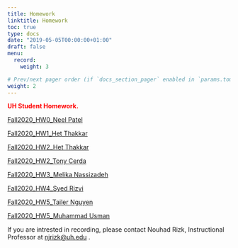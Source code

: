 ```yaml
---
title: Homework
linktitle: Homework
toc: true
type: docs
date: "2019-05-05T00:00:00+01:00"
draft: false
menu:
  record:
    weight: 3

# Prev/next pager order (if `docs_section_pager` enabled in `params.toml`)
weight: 2
---
```


<span style="color:red">**UH Student Homework.**</span>


[Fall2020_HW0_Neel Patel](https://www.youtube.com/watch?v=M6jCnd-Vb-8)


[Fall2020_HW1_Het Thakkar](https://youtu.be/N-NoLY1yWLo)

[Fall2020_HW2_Het Thakkar](https://youtu.be/S0FqU2pOI5g) 

[Fall2020_HW2_Tony Cerda](https://www.youtube.com/watch?v=WwsU1pvz1C0&ab_channel=TonyCerda)

[Fall2020_HW3_Melika Nassizadeh](https://www.youtube.com/playlist?list=PLUc9lAwgodUFhfBY_WJ-nnGvtN6_nkXsF)


[Fall2020_HW4_Syed Rizvi](https://youtu.be/oiG_O8Mc_VY) 

[Fall2020_HW5_Tailer Nguyen](https://youtu.be/CFbpBGw38R0) 

[Fall2020_HW5_Muhammad Usman](https://youtu.be/mbCOAd77Y6k) 

If you are intrested in recording, please contact Nouhad Rizk, Instructional Professor  at <span style="color:blue">njrizk@uh.edu</span> .
